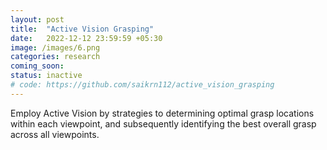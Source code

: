 ```yaml
---
layout: post
title:  "Active Vision Grasping"
date:   2022-12-12 23:59:59 +05:30
image: /images/6.png
categories: research
coming_soon:
status: inactive
# code: https://github.com/saikrn112/active_vision_grasping
---
```

Employ Active Vision by strategies to determining optimal grasp locations within each viewpoint, and subsequently identifying the best overall grasp across all viewpoints.
